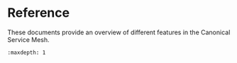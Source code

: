 # Reference

These documents provide an overview of different features in the Canonical Service Mesh.

```{toctree}
:maxdepth: 1
```
